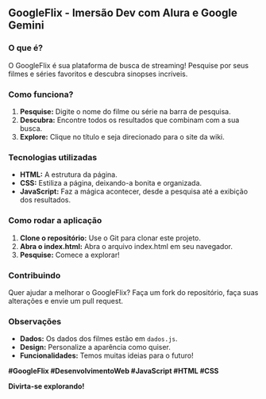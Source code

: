 ## GoogleFlix - Imersão Dev com Alura e Google Gemini

### O que é?
O GoogleFlix é sua plataforma de busca de streaming! Pesquise por seus filmes e séries favoritos e descubra sinopses incríveis.

### Como funciona?
1. **Pesquise:** Digite o nome do filme ou série na barra de pesquisa.
2. **Descubra:** Encontre todos os resultados que combinam com a sua busca.
3. **Explore:** Clique no título e seja direcionado para o site da wiki.

### Tecnologias utilizadas
* **HTML:** A estrutura da página.
* **CSS:** Estiliza a página, deixando-a bonita e organizada.
* **JavaScript:** Faz a mágica acontecer, desde a pesquisa até a exibição dos resultados.

### Como rodar a aplicação
1. **Clone o repositório:** Use o Git para clonar este projeto.
2. **Abra o index.html:** Abra o arquivo index.html em seu navegador.
3. **Pesquise:** Comece a explorar!

### Contribuindo
Quer ajudar a melhorar o GoogleFlix? Faça um fork do repositório, faça suas alterações e envie um pull request.

### Observações
* **Dados:** Os dados dos filmes estão em `dados.js`.
* **Design:** Personalize a aparência como quiser.
* **Funcionalidades:** Temos muitas ideias para o futuro!

**#GoogleFlix #DesenvolvimentoWeb #JavaScript #HTML #CSS**

**Divirta-se explorando!**
